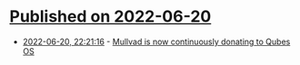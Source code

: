 # [Published on 2022-06-20](index.md)

* [2022-06-20, 22:21:16](https://news.ycombinator.com/item?id=31816912) - [Mullvad is now continuously donating to Qubes OS](https://mullvad.net/en/blog/2022/6/15/mullvad-is-now-continuously-donating-to-qubes-os/)
